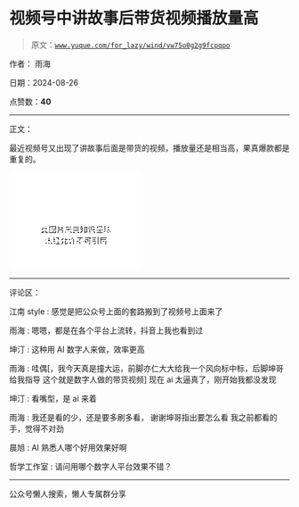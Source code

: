 # 视频号中讲故事后带货视频播放量高

> 原文：[`www.yuque.com/for_lazy/wind/vw75o0g2g9fcpqpo`](https://www.yuque.com/for_lazy/wind/vw75o0g2g9fcpqpo)

作者： 雨海

日期：2024-08-26

点赞数：**40**

* * *

正文：

最近视频号又出现了讲故事后面是带货的视频，播放量还是相当高，果真爆款都是重复的。

![](img/84932564285d0061b71ff65598cc00c2.png "None")

* * *

评论区：

江南 style : 感觉是把公众号上面的套路搬到了视频号上面来了

雨海 : 嗯嗯，都是在各个平台上流转，抖音上我也看到过

坤汀 : 这种用 AI 数字人来做，效率更高

雨海 : 哇偶[，我今天真是撞大运，前脚亦仁大大给我一个风向标中标，后脚坤哥给我指导 这个就是数字人做的带货视频] 现在 ai 太逼真了，刚开始我都没发现

坤汀 : 看嘴型，是 ai 来着

雨海 : 我还是看的少，还是要多刷多看， 谢谢坤哥指出要怎么看 我之前都看的手，觉得不对劲

晨旭 : AI 熟悉人哪个好用效果好啊

哲学工作室 : 请问用哪个数字人平台效果不错？

* * *

公众号懒人搜索，懒人专属群分享